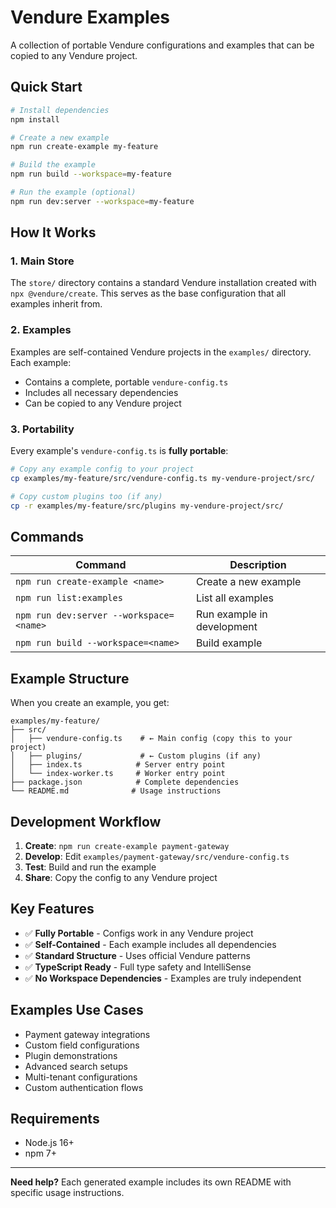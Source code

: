 # Vendure Examples

A collection of portable Vendure configurations and examples that can be copied to any Vendure project.

## Quick Start

```bash
# Install dependencies
npm install

# Create a new example
npm run create-example my-feature

# Build the example
npm run build --workspace=my-feature

# Run the example (optional)
npm run dev:server --workspace=my-feature
```

## How It Works

### 1. Main Store
The `store/` directory contains a standard Vendure installation created with `npx @vendure/create`. This serves as the base configuration that all examples inherit from.

### 2. Examples
Examples are self-contained Vendure projects in the `examples/` directory. Each example:
- Contains a complete, portable `vendure-config.ts`
- Includes all necessary dependencies
- Can be copied to any Vendure project

### 3. Portability
Every example's `vendure-config.ts` is **fully portable**:

```bash
# Copy any example config to your project
cp examples/my-feature/src/vendure-config.ts my-vendure-project/src/

# Copy custom plugins too (if any)
cp -r examples/my-feature/src/plugins my-vendure-project/src/
```

## Commands

| Command | Description |
|---------|-------------|
| `npm run create-example <name>` | Create a new example |
| `npm run list:examples` | List all examples |
| `npm run dev:server --workspace=<name>` | Run example in development |
| `npm run build --workspace=<name>` | Build example |

## Example Structure

When you create an example, you get:

```
examples/my-feature/
├── src/
│   ├── vendure-config.ts    # ← Main config (copy this to your project)
│   ├── plugins/             # ← Custom plugins (if any)
│   ├── index.ts            # Server entry point
│   └── index-worker.ts     # Worker entry point
├── package.json            # Complete dependencies
└── README.md              # Usage instructions
```

## Development Workflow

1. **Create**: `npm run create-example payment-gateway`
2. **Develop**: Edit `examples/payment-gateway/src/vendure-config.ts`
3. **Test**: Build and run the example
4. **Share**: Copy the config to any Vendure project

## Key Features

- ✅ **Fully Portable** - Configs work in any Vendure project
- ✅ **Self-Contained** - Each example includes all dependencies
- ✅ **Standard Structure** - Uses official Vendure patterns
- ✅ **TypeScript Ready** - Full type safety and IntelliSense
- ✅ **No Workspace Dependencies** - Examples are truly independent

## Examples Use Cases

- Payment gateway integrations
- Custom field configurations  
- Plugin demonstrations
- Advanced search setups
- Multi-tenant configurations
- Custom authentication flows

## Requirements

- Node.js 16+
- npm 7+

---

**Need help?** Each generated example includes its own README with specific usage instructions.